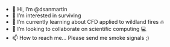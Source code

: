- 👋 Hi, I’m @dsanmartin
- 👀 I’m interested in surviving
- 🌱 I’m currently learning about CFD applied to wildland fires 🔥
- 💞️ I’m looking to collaborate on scientific computing 💻
- 📫 How to reach me... Please send me smoke signals ;)

<!---
dsanmartin/dsanmartin is a ✨ special ✨ repository because its `README.md` (this file) appears on your GitHub profile.
You can click the Preview link to take a look at your changes.
--->

